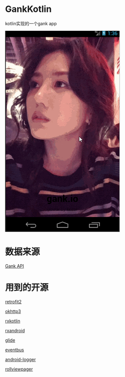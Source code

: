 # GankKotlin
kotlin实现的一个gank app

![](./image/gank.gif)

# 数据来源
[Gank API](http://gank.io/api)

# 用到的开源
[retrofit2](https://github.com/square/retrofit)

[okhttp3](https://github.com/square/okhttp)

[rxkotlin](https://github.com/ReactiveX/RxKotlin)

[rxandroid](https://github.com/ReactiveX/RxAndroid)

[glide](https://github.com/bumptech/glide)

[eventbus](https://github.com/greenrobot/EventBus)

[android-logger](https://github.com/noveogroup/android-logger/)

[rollviewpager](https://github.com/Jude95/RollViewPager)
